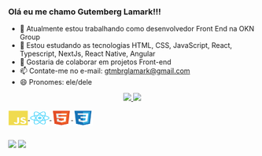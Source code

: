 ### Olá eu me chamo Gutemberg Lamark!!!

- 🔭 Atualmente estou trabalhando como desenvolvedor Front End na OKN Group
- 🌱 Estou estudando as tecnologias HTML, CSS, JavaScript, React, Typescript, NextJs, React Native, Angular
- 👯 Gostaria de colaborar em projetos Front-end
- 📫 Contate-me no e-mail: gtmbrglamark@gmail.com
- 😄 Pronomes: ele/dele

<div align="center">
  <a href="https://github.com/GutembergLamark">
  <img height="150em" src="https://github-readme-stats.vercel.app/api?username=GutembergLamark&show_icons=true&theme=dark&include_all_commits=true&count_private=true"/>
  <img height="150em" src="https://github-readme-stats.vercel.app/api/top-langs/?username=GutembergLamark&layout=compact&langs_count=7&theme=dark"/>
</div>
  
<div style="display: inline_block"><br>
  <img align="center" alt="Guto-Js" height="30" width="40" src="https://raw.githubusercontent.com/devicons/devicon/master/icons/javascript/javascript-plain.svg">
  <img align="center" alt="Guto-React" height="30" width="40" src="https://raw.githubusercontent.com/devicons/devicon/master/icons/react/react-original.svg">
  <img align="center" alt="Guto-HTML" height="30" width="40" src="https://raw.githubusercontent.com/devicons/devicon/master/icons/html5/html5-original.svg">
  <img align="center" alt="Guto-CSS" height="30" width="40" src="https://raw.githubusercontent.com/devicons/devicon/master/icons/css3/css3-original.svg">
</div>  
  
##  
  
<div>
  <a href = "mailto:gtmbrglamark@gmail.com"><img src="https://img.shields.io/badge/-Gmail-%23333?style=for-the-badge&logo=gmail&logoColor=white" target="_blank"></a>
  <a href="https://www.linkedin.com/in/gutemberg-lamark-24b6361a1" target="_blank"><img src="https://img.shields.io/badge/-LinkedIn-%230077B5?style=for-the-badge&logo=linkedin&logoColor=white" target="_blank"></a> 
  
</div>  

